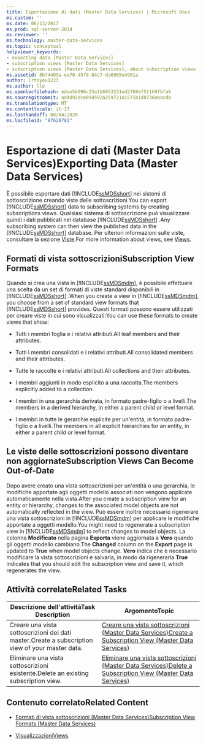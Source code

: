 ```yaml
---
title: Esportazione di dati (Master Data Services) | Microsoft Docs
ms.custom: ''
ms.date: 06/13/2017
ms.prod: sql-server-2014
ms.reviewer: ''
ms.technology: master-data-services
ms.topic: conceptual
helpviewer_keywords:
- exporting data [Master Data Services]
- subscription views [Master Data Services]
- subscription views [Master Data Services], about subscription views
ms.assetid: 8b74409a-ea70-45f8-84c7-da6905e4901a
author: lrtoyou1223
ms.author: lle
ms.openlocfilehash: edae5b996c25a1b6053231ed2f69ef511b9fbfa6
ms.sourcegitcommit: ad4d92dce894592a259721a1571b1d8736abacdb
ms.translationtype: MT
ms.contentlocale: it-IT
ms.lasthandoff: 08/04/2020
ms.locfileid: "87628782"
---
```

# <a name="exporting-data-master-data-services"></a><span data-ttu-id="fb97d-102">Esportazione di dati (Master Data Services)</span><span class="sxs-lookup"><span data-stu-id="fb97d-102">Exporting Data (Master Data Services)</span></span>
  <span data-ttu-id="fb97d-103">È possibile esportare dati [!INCLUDE[ssMDSshort](../includes/ssmdsshort-md.md)] nei sistemi di sottoscrizione creando viste delle sottoscrizioni.</span><span class="sxs-lookup"><span data-stu-id="fb97d-103">You can export [!INCLUDE[ssMDSshort](../includes/ssmdsshort-md.md)] data to subscribing systems by creating subscriptions views.</span></span> <span data-ttu-id="fb97d-104">Qualsiasi sistema di sottoscrizione può visualizzare quindi i dati pubblicati nel database [!INCLUDE[ssMDSshort](../includes/ssmdsshort-md.md)] .</span><span class="sxs-lookup"><span data-stu-id="fb97d-104">Any subscribing system can then view the published data in the [!INCLUDE[ssMDSshort](../includes/ssmdsshort-md.md)] database.</span></span> <span data-ttu-id="fb97d-105">Per ulteriori informazioni sulle viste, consultare la sezione [Viste](../relational-databases/views/views.md).</span><span class="sxs-lookup"><span data-stu-id="fb97d-105">For more information about views, see [Views](../relational-databases/views/views.md).</span></span>  
  
## <a name="subscription-view-formats"></a><span data-ttu-id="fb97d-106">Formati di vista sottoscrizioni</span><span class="sxs-lookup"><span data-stu-id="fb97d-106">Subscription View Formats</span></span>  
 <span data-ttu-id="fb97d-107">Quando si crea una vista in [!INCLUDE[ssMDSmdm](../includes/ssmdsmdm-md.md)], è possibile effettuare una scelta da un set di formati di viste standard disponibili in [!INCLUDE[ssMDSshort](../includes/ssmdsshort-md.md)] .</span><span class="sxs-lookup"><span data-stu-id="fb97d-107">When you create a view in [!INCLUDE[ssMDSmdm](../includes/ssmdsmdm-md.md)], you choose from a set of standard view formats that [!INCLUDE[ssMDSshort](../includes/ssmdsshort-md.md)] provides.</span></span> <span data-ttu-id="fb97d-108">Questi formati possono essere utilizzati per creare viste in cui sono visualizzati:</span><span class="sxs-lookup"><span data-stu-id="fb97d-108">You can use these formats to create views that show:</span></span>  
  
-   <span data-ttu-id="fb97d-109">Tutti i membri foglia e i relativi attributi.</span><span class="sxs-lookup"><span data-stu-id="fb97d-109">All leaf members and their attributes.</span></span>  
  
-   <span data-ttu-id="fb97d-110">Tutti i membri consolidati e i relativi attributi.</span><span class="sxs-lookup"><span data-stu-id="fb97d-110">All consolidated members and their attributes.</span></span>  
  
-   <span data-ttu-id="fb97d-111">Tutte le raccolte e i relativi attributi.</span><span class="sxs-lookup"><span data-stu-id="fb97d-111">All collections and their attributes.</span></span>  
  
-   <span data-ttu-id="fb97d-112">I membri aggiunti in modo esplicito a una raccolta.</span><span class="sxs-lookup"><span data-stu-id="fb97d-112">The members explicitly added to a collection.</span></span>  
  
-   <span data-ttu-id="fb97d-113">I membri in una gerarchia derivata, in formato padre-figlio o a livelli.</span><span class="sxs-lookup"><span data-stu-id="fb97d-113">The members in a derived hierarchy, in either a parent child or level format.</span></span>  
  
-   <span data-ttu-id="fb97d-114">I membri in tutte le gerarchie esplicite per un'entità, in formato padre-figlio o a livelli.</span><span class="sxs-lookup"><span data-stu-id="fb97d-114">The members in all explicit hierarchies for an entity, in either a parent child or level format.</span></span>  
  
## <a name="subscription-views-can-become-out-of-date"></a><span data-ttu-id="fb97d-115">Le viste delle sottoscrizioni possono diventare non aggiornate</span><span class="sxs-lookup"><span data-stu-id="fb97d-115">Subscription Views Can Become Out-of-Date</span></span>  
 <span data-ttu-id="fb97d-116">Dopo avere creato una vista sottoscrizioni per un'entità o una gerarchia, le modifiche apportate agli oggetti modello associati non vengono applicate automaticamente nella vista.</span><span class="sxs-lookup"><span data-stu-id="fb97d-116">After you create a subscription view for an entity or hierarchy, changes to the associated model objects are not automatically reflected in the view.</span></span> <span data-ttu-id="fb97d-117">Può essere inoltre necessario rigenerare una vista sottoscrizioni in [!INCLUDE[ssMDSmdm](../includes/ssmdsmdm-md.md)] per applicare le modifiche apportate a oggetti modello.</span><span class="sxs-lookup"><span data-stu-id="fb97d-117">You might need to regenerate a subscription view in [!INCLUDE[ssMDSmdm](../includes/ssmdsmdm-md.md)] to reflect changes to model objects.</span></span> <span data-ttu-id="fb97d-118">La colonna **Modificato** nella pagina **Esporta** viene aggiornata a **Vero** quando gli oggetti modello cambiano.</span><span class="sxs-lookup"><span data-stu-id="fb97d-118">The **Changed** column on the **Export** page is updated to **True** when model objects change.</span></span> <span data-ttu-id="fb97d-119">**Vero** indica che è necessario modificare la vista sottoscrizioni e salvarla, in modo da rigenerarla.</span><span class="sxs-lookup"><span data-stu-id="fb97d-119">**True** indicates that you should edit the subscription view and save it, which regenerates the view.</span></span>  
  
## <a name="related-tasks"></a><span data-ttu-id="fb97d-120">Attività correlate</span><span class="sxs-lookup"><span data-stu-id="fb97d-120">Related Tasks</span></span>  
  
|<span data-ttu-id="fb97d-121">Descrizione dell'attività</span><span class="sxs-lookup"><span data-stu-id="fb97d-121">Task Description</span></span>|<span data-ttu-id="fb97d-122">Argomento</span><span class="sxs-lookup"><span data-stu-id="fb97d-122">Topic</span></span>|  
|----------------------|-----------|  
|<span data-ttu-id="fb97d-123">Creare una vista sottoscrizioni dei dati master.</span><span class="sxs-lookup"><span data-stu-id="fb97d-123">Create a subscription view of your master data.</span></span>|[<span data-ttu-id="fb97d-124">Creare una vista sottoscrizioni &#40;Master Data Services&#41;</span><span class="sxs-lookup"><span data-stu-id="fb97d-124">Create a Subscription View &#40;Master Data Services&#41;</span></span>](create-a-subscription-view-to-export-data-master-data-services.md)|  
|<span data-ttu-id="fb97d-125">Eliminare una vista sottoscrizioni esistente.</span><span class="sxs-lookup"><span data-stu-id="fb97d-125">Delete an existing subscription view.</span></span>|[<span data-ttu-id="fb97d-126">Eliminare una vista sottoscrizioni &#40;Master Data Services&#41;</span><span class="sxs-lookup"><span data-stu-id="fb97d-126">Delete a Subscription View &#40;Master Data Services&#41;</span></span>](../../2014/master-data-services/delete-a-subscription-view-master-data-services.md)|  
  
## <a name="related-content"></a><span data-ttu-id="fb97d-127">Contenuto correlato</span><span class="sxs-lookup"><span data-stu-id="fb97d-127">Related Content</span></span>  
  
-   [<span data-ttu-id="fb97d-128">Formati di vista sottoscrizioni &#40;Master Data Services&#41;</span><span class="sxs-lookup"><span data-stu-id="fb97d-128">Subscription View Formats &#40;Master Data Services&#41;</span></span>](../../2014/master-data-services/subscription-view-formats-master-data-services.md)  
  
-   [<span data-ttu-id="fb97d-129">Visualizzazioni</span><span class="sxs-lookup"><span data-stu-id="fb97d-129">Views</span></span>](../relational-databases/views/views.md)  
  
  
